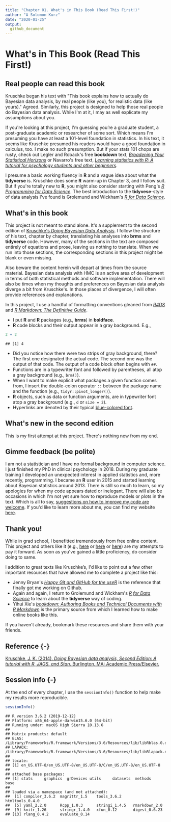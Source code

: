 ```yaml
---
title: "Chapter 01. What's in This Book (Read This First!)"
author: "A Solomon Kurz"
date: "2020-01-25"
output:
  github_document
---
```


# What's in This Book (Read This First!)

## Real people can read this book

Kruschke began his text with "This book explains how to actually do Bayesian data analysis, by real people (like you), for realistic data (like yours)." Agreed. Similarly, this project is designed to help those real people do Bayesian data analysis. While I'm at it, I may as well explicate my assumptions about you.

If you're looking at this project, I'm guessing you’re a graduate student, a post-graduate academic or researcher of some sort. Which means I'm presuming you have at least a 101-level foundation in statistics. In his text, it seems like Kruschke presumed his readers would have a good foundation in calculus, too. I make no such presumption. But if your stats 101 chops are rusty, check out Legler and Roback's free **bookdown** text, [*Broadening Your Statistical Horizons*](https://bookdown.org/roback/bookdown-bysh/) or Navarro's free text, [*Learning statistics with R: A tutorial for psychology students and other beginners*](https://learningstatisticswithr.com/).

I presume a basic working fluency in **R** and a vague idea about what the **tidyverse** is. Kruschke does some **R** warm-up in Chapter 3, and I follow suit. But if you're totally new to **R**, you might also consider starting with Peng's [*R Programming for Data Science*](https://bookdown.org/rdpeng/rprogdatascience/). The best introduction to the **tidyvese**-style of data analysis I've found is Grolemund and Wickham's [*R for Data Science*](http://r4ds.had.co.nz).

## What's in this book

This project is not meant to stand alone. It's a supplement to the second edition of [Kruschke's *Doing Bayesian Data Analysis*](https://sites.google.com/site/doingbayesiandataanalysis/). I follow the structure of his text, chapter by chapter, translating his analyses into **brms** and **tidyverse** code. However, many of the sections in the text are composed entirely of equations and prose, leaving us nothing to translate. When we run into those sections, the corresponding sections in this project might be blank or even missing.

Also beware the content herein will depart at times from the source material. Bayesian data analysis with HMC is an active area of development in terms of both statistical methods and software implementation. There will also be times when my thoughts and preferences on Bayesian data analysis diverge a bit from Kruschke's. In those places of divergence, I will often provide references and explanations.

In this project, I use a handful of formatting conventions gleaned from [*R4DS*](http://r4ds.had.co.nz/introduction.html#running-r-code) and [*R Markdown: The Definitive Guide*](https://bookdown.org/yihui/rmarkdown/software-info.html). 

* I put **R** and **R** packages (e.g., **brms**) in **boldface**.
* **R** code blocks and their output appear in a gray background. E.g., 


```r
2 + 2
```

```
## [1] 4
```

* Did you notice how there were two strips of gray background, there? The first one designated the actual code. The second one was the output of that code. The output of a code block often begins with `##`.
* Functions are in a typewriter font and followed by parentheses, all atop a gray background (e.g., `brm()`).
* When I want to make explicit what packages a given function comes from, I insert the double-colon operator `::` between the package name and the function (e.g., `tidyr::pivot_longer()`).
* **R** objects, such as data or function arguments, are in typewriter font atop a gray background (e.g., `d` or `size = 2`).
* Hyperlinks are denoted by their typical [blue-colored font](https://rmarkdown.rstudio.com/authoring_basics.html).

## What's new in the second edition

This is my first attempt at this project. There's nothing new from my end.

## Gimme feedback (be polite)

I am not a statistician and I have no formal background in computer science. I just finished my PhD in clinical psychology in 2018. During my graduate training I developed an unexpected interest in applied statistics and, more recently, programming. I became an **R** user in 2015 and started learning about Bayesian statistics around 2013. There is still so much to learn, so my apologies for when my code appears dated or inelegant. There will also be occasions in which I'm not yet sure how to reproduce models or plots in the text. Which is all to say, [suggestions on how to improve my code are welcome](https://github.com/ASKurz/Doing-Bayesian-Data-Analysis-in-brms-and-the-tidyverse/issues). If you'd like to learn more about me, you can find my website [here](https://solomonkurz.netlify.com/).

## Thank you!

While in grad school, I benefitted tremendously from free online content. This project and others like it (e.g., [here](https://bookdown.org/connect/#/apps/1850/access) or [here](https://solomonkurz.netlify.com/post/robust-linear-regression-with-the-robust-student-s-t-distribution/) or [here](https://solomonkurz.netlify.com/post/stein-s-paradox-and-what-partial-pooling-can-do-for-you/)) are my attempts to pay it forward. As soon as you've gained a little proficiency, do consider doing to same. 

I addition to great texts like Kruschke’s, I'd like to point out a few other important resources that have allowed me to complete a project like this:

* Jenny Bryan's [*Happy Git and GitHub for the useR*](https://happygitwithr.com) is the reference that finally got me working on Github.
* Again and again, I return to Grolemund and Wickham's [*R for Data Science*](https://r4ds.had.co.nz) to learn about the **tidyverse** way of coding.
* Yihui Xie's [*bookdown: Authoring Books and Technical Documents with R Markdown*](https://bookdown.org/yihui/bookdown/) is the primary source from which I learned how to make online books like this.

If you haven't already, bookmark these resources and share them with your friends.

## Reference {-}

[Kruschke, J. K. (2014). *Doing Bayesian data analysis, Second Edition: A tutorial with R, JAGS, and Stan.* Burlington, MA: Academic Press/Elsevier.](https://sites.google.com/site/doingbayesiandataanalysis/)

## Session info {-}

At the end of every chapter, I use the `sessionInfo()` function to help make my results more reproducible.


```r
sessionInfo()
```

```
## R version 3.6.2 (2019-12-12)
## Platform: x86_64-apple-darwin15.6.0 (64-bit)
## Running under: macOS High Sierra 10.13.6
## 
## Matrix products: default
## BLAS:   /Library/Frameworks/R.framework/Versions/3.6/Resources/lib/libRblas.0.dylib
## LAPACK: /Library/Frameworks/R.framework/Versions/3.6/Resources/lib/libRlapack.dylib
## 
## locale:
## [1] en_US.UTF-8/en_US.UTF-8/en_US.UTF-8/C/en_US.UTF-8/en_US.UTF-8
## 
## attached base packages:
## [1] stats     graphics  grDevices utils     datasets  methods   base     
## 
## loaded via a namespace (and not attached):
##  [1] compiler_3.6.2  magrittr_1.5    tools_3.6.2     htmltools_0.4.0
##  [5] yaml_2.2.0      Rcpp_1.0.3      stringi_1.4.5   rmarkdown_2.0  
##  [9] knitr_1.26      stringr_1.4.0   xfun_0.12       digest_0.6.23  
## [13] rlang_0.4.2     evaluate_0.14
```




